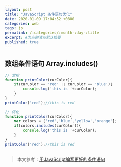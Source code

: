 ```yaml
---
layout: post
title: "JavaScript 条件语句优化"
date: 2020-01-09 17:04:52 +0800
categories: web
tags: js
permalink: /:categories/:month-:day-:title
excerpt: #为空的清空默认摘要
published: true
---
```


## 数组条件语句 Array.includes()
```javascript
// 常规
function printColor(curColor){
    if(curColor == 'red' || curColor == 'blue'){
        console.log('this is '+curColor);
    }
}
printColor('red');//this is red

// 优化
function printColor(curColor){
    var colors = ['red','blue','yellow','orange'];
    if(colors.includes(curColor)){
        console.log('this is '+curColor);
    }
}
printColor('red');//this is red
```

## 

>本文参考：[用JavaScript编写更好的条件语句](https://www.zcfy.cc/article/tips-to-write-better-conditionals-in-javascript-dev-community)